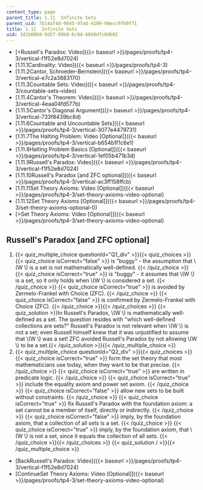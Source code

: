 ```yaml
---
content_type: page
parent_title: 1.11  Infinite Sets
parent_uid: 7b14af4d-9845-97ad-4109-98ecc9fb9f71
title: 1.11  Infinite Sets
uid: 3d1b60b9-9d27-89b8-6c9d-68b8d7c0db02
---
```


*   [<Russell's Paradox: Video]({{< baseurl >}}/pages/proofs/tp4-3/vertical-f1f52e8d7024)
*   [1.11.1Cardinality: Video]({{< baseurl >}}/pages/proofs/tp4-3)
*   [1.11.2Cantor, Schroeder-Bernstein]({{< baseurl >}}/pages/proofs/tp4-3/vertical-e7c2a3883170)
*   [1.11.3Countable Sets: Video]({{< baseurl >}}/pages/proofs/tp4-3/countable-sets-video)
*   [1.11.4Cantor's Theorem: Video]({{< baseurl >}}/pages/proofs/tp4-3/vertical-4eaa04fd577b)
*   [1.11.5Cantor's Diagonal Argument]({{< baseurl >}}/pages/proofs/tp4-3/vertical-733f8439bc8d)
*   [1.11.6Countable and Uncountable Sets]({{< baseurl >}}/pages/proofs/tp4-3/vertical-3077e4479731)
*   [1.11.7The Halting Problem: Video \[Optional\]]({{< baseurl >}}/pages/proofs/tp4-3/vertical-b654b1f1c6e1)
*   [1.11.8Halting Problem Basics \[Optional\]]({{< baseurl >}}/pages/proofs/tp4-3/vertical-1ef05b471b3d)
*   [1.11.9Russell's Paradox: Video]({{< baseurl >}}/pages/proofs/tp4-3/vertical-f1f52e8d7024)
*   [1.11.10Russell's Paradox \[and ZFC optional\]]({{< baseurl >}}/pages/proofs/tp4-3/vertical-ac3ff158ffcb)
*   [1.11.11Set Theory Axioms: Video \[Optional\]]({{< baseurl >}}/pages/proofs/tp4-3/set-theory-axioms-video-optional)
*   [1.11.12Set Theory Axioms \[Optional\]]({{< baseurl >}}/pages/proofs/tp4-3/set-theory-axioms-optional-0)
*   [\>Set Theory Axioms: Video \[Optional\]]({{< baseurl >}}/pages/proofs/tp4-3/set-theory-axioms-video-optional)

Russell's Paradox \[and ZFC optional\]
--------------------------------------

  

1.  {{< quiz_multiple_choice questionId="Q1_div" >}}{{< quiz_choices >}}{{< quiz_choice isCorrect="false" >}}&nbsp;is "buggy" - the assumption that \\(W \\) is a set is not mathematically well-defined.&nbsp;{{< /quiz_choice >}}
    {{< quiz_choice isCorrect="true" >}}&nbsp;is "buggy" - it assumes that \\(W \\) is a set, so it only holds when \\(W \\) is considered a set.&nbsp;{{< /quiz_choice >}}
    {{< quiz_choice isCorrect="true" >}}&nbsp;is avoided by Zermelo-Frankel with Choice (ZFC).&nbsp;{{< /quiz_choice >}}
    {{< quiz_choice isCorrect="false" >}}&nbsp;is confirmed by Zermelo-Frankel with Choice (ZFC).&nbsp;{{< /quiz_choice >}}{{< /quiz_choices >}}
    {{< quiz_solution >}}In Russell's Paradox, \\(W \\) is mathematically well-defined as a set. The question resides with "which well-defined collections are sets?" Russell's Paradox is not relevant when \\(W \\) is not a set; even Russell himself knew that it was unjustified to assume that \\(W \\) was a set! ZFC avoided Russell's Paradox by not allowing \\(W \\) to be a set.{{< /quiz_solution >}}{{< /quiz_multiple_choice >}}
2.  {{< quiz_multiple_choice questionId="Q2_div" >}}{{< quiz_choices >}}{{< quiz_choice isCorrect="true" >}}&nbsp;form the set theory that most mathematicians use today, when they want to be that precise.&nbsp;{{< /quiz_choice >}}
    {{< quiz_choice isCorrect="true" >}}&nbsp;are written in predicate logic.&nbsp;{{< /quiz_choice >}}
    {{< quiz_choice isCorrect="true" >}}&nbsp;include the equality axiom and power set axiom.&nbsp;{{< /quiz_choice >}}
    {{< quiz_choice isCorrect="false" >}}&nbsp;allow new sets to be built without constraints.&nbsp;{{< /quiz_choice >}}
    {{< quiz_choice isCorrect="true" >}}&nbsp;fix Russell's Paradox with the foundation axiom: a set cannot be a member of itself, directly or indirectly.&nbsp;{{< /quiz_choice >}}
    {{< quiz_choice isCorrect="false" >}}&nbsp;imply, by the foundation axiom, that a collection of all sets is a set.&nbsp;{{< /quiz_choice >}}
    {{< quiz_choice isCorrect="true" >}}&nbsp;imply, by the foundation axiom, that \\(W \\) is not a set, since it equals the collection of all sets.&nbsp;{{< /quiz_choice >}}{{< /quiz_choices >}}
    {{< quiz_solution / >}}{{< /quiz_multiple_choice >}}

*   [BackRussell's Paradox: Video]({{< baseurl >}}/pages/proofs/tp4-3/vertical-f1f52e8d7024)
*   [ContinueSet Theory Axioms: Video \[Optional\]]({{< baseurl >}}/pages/proofs/tp4-3/set-theory-axioms-video-optional)